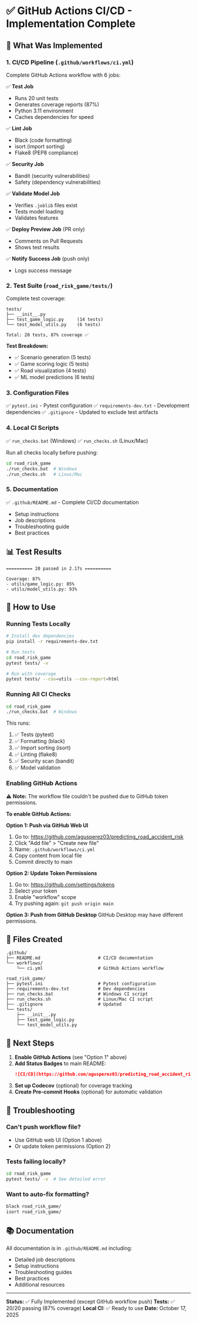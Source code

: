 # ✅ GitHub Actions CI/CD - Implementation Complete

## 🎉 What Was Implemented

### 1. **CI/CD Pipeline** (`.github/workflows/ci.yml`)
Complete GitHub Actions workflow with 6 jobs:

✅ **Test Job**
- Runs 20 unit tests
- Generates coverage reports (87%)
- Python 3.11 environment
- Caches dependencies for speed

✅ **Lint Job**
- Black (code formatting)
- isort (import sorting)
- Flake8 (PEP8 compliance)

✅ **Security Job**
- Bandit (security vulnerabilities)
- Safety (dependency vulnerabilities)

✅ **Validate Model Job**
- Verifies `.joblib` files exist
- Tests model loading
- Validates features

✅ **Deploy Preview Job** (PR only)
- Comments on Pull Requests
- Shows test results

✅ **Notify Success Job** (push only)
- Logs success message

### 2. **Test Suite** (`road_risk_game/tests/`)
Complete test coverage:

```
tests/
├── __init__.py
├── test_game_logic.py     (14 tests)
└── test_model_utils.py    (6 tests)

Total: 20 tests, 87% coverage ✅
```

**Test Breakdown:**
- ✅ Scenario generation (5 tests)
- ✅ Game scoring logic (5 tests)
- ✅ Road visualization (4 tests)
- ✅ ML model predictions (6 tests)

### 3. **Configuration Files**

✅ `pytest.ini` - Pytest configuration
✅ `requirements-dev.txt` - Development dependencies
✅ `.gitignore` - Updated to exclude test artifacts

### 4. **Local CI Scripts**

✅ `run_checks.bat` (Windows)
✅ `run_checks.sh` (Linux/Mac)

Run all checks locally before pushing:
```bash
cd road_risk_game
./run_checks.bat  # Windows
./run_checks.sh   # Linux/Mac
```

### 5. **Documentation**

✅ `.github/README.md` - Complete CI/CD documentation
  - Setup instructions
  - Job descriptions
  - Troubleshooting guide
  - Best practices

## 📊 Test Results

```
========== 20 passed in 2.17s ==========

Coverage: 87%
- utils/game_logic.py: 85%
- utils/model_utils.py: 93%
```

## 🚀 How to Use

### Running Tests Locally

```bash
# Install dev dependencies
pip install -r requirements-dev.txt

# Run tests
cd road_risk_game
pytest tests/ -v

# Run with coverage
pytest tests/ --cov=utils --cov-report=html
```

### Running All CI Checks

```bash
cd road_risk_game
./run_checks.bat  # Windows
```

This runs:
1. ✅ Tests (pytest)
2. ✅ Formatting (black)
3. ✅ Import sorting (isort)
4. ✅ Linting (flake8)
5. ✅ Security scan (bandit)
6. ✅ Model validation

### Enabling GitHub Actions

⚠️ **Note:** The workflow file couldn't be pushed due to GitHub token permissions.

**To enable GitHub Actions:**

**Option 1: Push via GitHub Web UI**
1. Go to: https://github.com/agusperez03/predicting_road_accident_risk
2. Click "Add file" > "Create new file"
3. Name: `.github/workflows/ci.yml`
4. Copy content from local file
5. Commit directly to main

**Option 2: Update Token Permissions**
1. Go to: https://github.com/settings/tokens
2. Select your token
3. Enable "workflow" scope
4. Try pushing again: `git push origin main`

**Option 3: Push from GitHub Desktop**
GitHub Desktop may have different permissions.

## 📝 Files Created

```
.github/
├── README.md                      # CI/CD documentation
└── workflows/
    └── ci.yml                     # GitHub Actions workflow

road_risk_game/
├── pytest.ini                     # Pytest configuration
├── requirements-dev.txt           # Dev dependencies
├── run_checks.bat                 # Windows CI script
├── run_checks.sh                  # Linux/Mac CI script
├── .gitignore                     # Updated
└── tests/
    ├── __init__.py
    ├── test_game_logic.py
    └── test_model_utils.py
```

## 🎯 Next Steps

1. **Enable GitHub Actions** (see "Option 1" above)
2. **Add Status Badges** to main README:
   ```markdown
   ![CI/CD](https://github.com/agusperez03/predicting_road_accident_risk/workflows/CI/CD%20Pipeline/badge.svg)
   ```
3. **Set up Codecov** (optional) for coverage tracking
4. **Create Pre-commit Hooks** (optional) for automatic validation

## 🔧 Troubleshooting

### Can't push workflow file?
- Use GitHub web UI (Option 1 above)
- Or update token permissions (Option 2)

### Tests failing locally?
```bash
cd road_risk_game
pytest tests/ -v  # See detailed error
```

### Want to auto-fix formatting?
```bash
black road_risk_game/
isort road_risk_game/
```

## 📚 Documentation

All documentation is in `.github/README.md` including:
- Detailed job descriptions
- Setup instructions
- Troubleshooting guides
- Best practices
- Additional resources

---

**Status:** ✅ Fully Implemented (except GitHub workflow push)
**Tests:** ✅ 20/20 passing (87% coverage)
**Local CI:** ✅ Ready to use
**Date:** October 17, 2025
